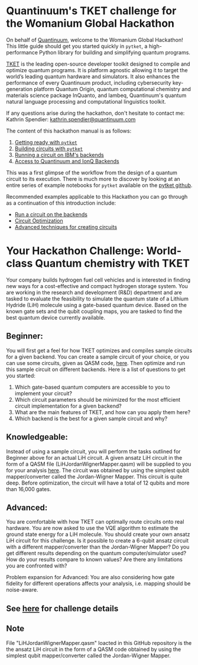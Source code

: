 # Quantinuum's TKET challenge for the Womanium Global Hackathon

On behalf of [Quantinuum](https://www.quantinuum.com/), welcome to the Womanium Global Hackathon! This little guide should get you started quickly in `pytket`, a high-performance Python library for building and simplifying quantum programs.

[TKET](https://www.quantinuum.com/developers/tket) is the leading open-source developer toolkit designed to compile and optimize quantum programs. It is platform agnostic allowing it to target the world’s leading quantum hardware and simulators. It also enhances the performance of every Quantinuum product, including cybersecurity key-generation platform Quantum Origin, quantum computational chemistry and materials science package InQuanto, and lambeq, Quantinuum's quantum natural language processing and computational linguistics toolkit. 

If any questions arise during the hackathon, don't hesitate to contact me:
Kathrin Spendier: [kathrin.spendier@quantinuum.com](mailto:kathrin.spendier@quantinuum.com)

The content of this hackathon manual is as follows:
1) [Getting ready with `pytket`](https://github.com/spendierk/Womanium_Hackathon_TKET_2022/blob/main/Getting%20ready%20with%20pytket.ipynb)
2) [Building circuits with `pytket`](https://github.com/spendierk/Womanium_Hackathon_TKET_2022/blob/main/Building%20circuits%20with%20pytket.ipynb)
3) [Running a circuit on IBM's backends](https://github.com/spendierk/Womanium_Hackathon_TKET_2022/blob/main/Running%20a%20circuit%20on%20IBM's%20backends.ipynb)
4) [Access to Quantinuum and IonQ Backends](https://github.com/spendierk/Womanium_Hackathon_TKET_2022/blob/main/Access%20to%20Quantinuum%20and%20IonQ%20Backends.ipynb)

This was a first glimpse of the workflow from the design of a quantum circuit to its execution. There is much more to discover by looking at an entire series of example notebooks for `pytket`
available on the [pytket github](https://github.com/CQCL/pytket/tree/master/examples).

Recommended examples applicable to this Hackathon you can go through as a continuation of this introduction include:
- [Run a circuit on the backends](https://github.com/CQCL/pytket/blob/master/examples/backends_example.ipynb)
- [Circuit Optimization](https://github.com/CQCL/pytket/blob/master/examples/compilation_example.ipynb)
- [Advanced techniques for creating circuits](https://github.com/CQCL/pytket/blob/master/examples/circuit_generation_example.ipynb)


# Your Hackathon Challenge: World-class Quantum chemistry with TKET

Your company builds hydrogen fuel cell vehicles and is interested in finding new ways for a cost-effective and compact hydrogen storage system. You are working in the research and development (R&D) department and are tasked to evaluate the feasibility to simulate the quantum state of a Lithium Hydride (LiH) molecule using a gate-based quantum device. Based on the known gate sets and the qubit coupling maps, you are tasked to find the best quantum device currently available.

## Beginner: 
You will first get a feel for how TKET optimizes and compiles sample circuits for a given backend. You can create a sample circuit of your choice, or you can use some circuits, given as QASM code, [here](https://github.com/spendierk/ethz-hackathon22/tree/main/benchmarking/circuits). Then optimize and run this sample circuit on different backends. Here is a list of questions to get you started:
1)	Which gate-based quantum computers are accessible to you to implement your circuit?
2)	Which circuit parameters should be minimized for the most efficient circuit implementation for a given backend?
3)	What are the main features of TKET, and how can you apply them here?
4)	Which backend is the best for a given sample circuit and why?

## Knowledgeable: 
Instead of using a sample circuit, you will perform the tasks outlined for Beginner above for an actual LiH circuit. A given ansatz LiH circuit in the form of a QASM file (LiHJordanWignerMapper.qasm) will be supplied to you for your analysis [here](https://github.com/spendierk/Womanium_Hackathon_TKET_2022/blob/main/LiHJordanWignerMapper.qasm). The circuit was obtained by using the simplest qubit mapper/converter called the Jordan-Wigner Mapper. This circuit is quite deep. Before optimization, the circuit will have a total of 12 qubits and more than 16,000 gates.

## Advanced: 
You are comfortable with how TKET can optimally route circuits onto real hardware. You are now asked to use the VQE algorithm to estimate the ground state energy for a LiH molecule. You should create your own ansatz LiH circuit for this challenge. Is it possible to create a 6-qubit ansatz circuit with a different mapper/converter than the Jordan-Wigner Mapper? Do you get different results depending on the quantum computer/simulator used? How do your results compare to known values? Are there any limitations you are confronted with?

Problem expansion for Advanced: You are also considering how gate fidelity for different operations affects your analysis, i.e. mapping should be noise-aware. 

## See [here](https://github.com/spendierk/Womanium_Hackathon_TKET_2022/blob/main/2022%20Womanium%20Hackathon%20challenge%20-%20Quantinuum.pdf) for challenge details

## Note
File "LiHJordanWignerMapper.qasm" loacted in this GitHub repository is the the ansatz LiH circuit in the form of a QASM code obtained by using the simplest qubit mapper/converter called the Jordan-Wigner Mapper.

